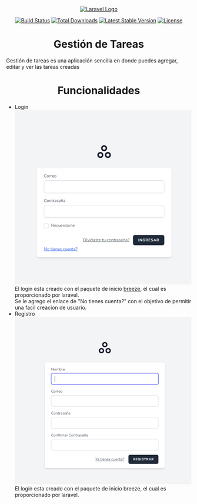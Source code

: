 <p align="center"><a href="https://laravel.com" target="_blank"><img src="https://raw.githubusercontent.com/laravel/art/master/logo-lockup/5%20SVG/2%20CMYK/1%20Full%20Color/laravel-logolockup-cmyk-red.svg" width="400" alt="Laravel Logo"></a></p>

<p align="center">
<a href="https://travis-ci.org/laravel/framework"><img src="https://travis-ci.org/laravel/framework.svg" alt="Build Status"></a>
<a href="https://packagist.org/packages/laravel/framework"><img src="https://img.shields.io/packagist/dt/laravel/framework" alt="Total Downloads"></a>
<a href="https://packagist.org/packages/laravel/framework"><img src="https://img.shields.io/packagist/v/laravel/framework" alt="Latest Stable Version"></a>
<a href="https://packagist.org/packages/laravel/framework"><img src="https://img.shields.io/packagist/l/laravel/framework" alt="License"></a>
</p>

<h1 align="center">Gestión de Tareas</h1>
<p>Gestión de tareas es una aplicación sencilla en donde puedes agregar, editar y ver las tareas creadas</p>
<h1 align="center">Funcionalidades</h1>
<ul>
<li >Login<br>
<img src="./readmeFiles/login.PNG"alt="Login"/><br>El login esta creado con el paquete de inicio <a href="https://laravel.com/docs/9.x/starter-kits#laravel-breeze">breeze</a>, el cual es proporcionado por laravel.<br>
Se le agrego el enlace de "No tienes cuenta?" con el objetivo de permitir una facil creacion de usuario.
</li>
<li >Registro<br>
<img src="./readmeFiles/registro.PNG"alt="Registro"/>
El login esta creado con el paquete de inicio breeze, el cual es proporcionado por laravel.
</li>
</ul>





